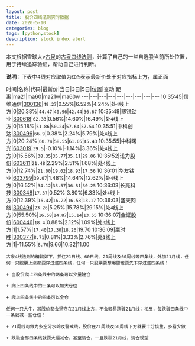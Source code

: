 ```yaml
---
layout: post
title: 股价四线法则实时数据
date: 2020-5-10
categories: blog
tags: [python,stock]
description: stock index alert
---
```



本文根据雪球大v[古泉](https://xueqiu.com/u/7148646888)的[古泉四线法则](https://xueqiu.com/7148646888/130498192)，计算了自己的一些自选股当前所处位置，用于持续追踪验证，帮助自己进行判断。

**说明**：下表中4线对应取值为`红色`表示最新价处于对应指标上方，属正面

时间|名称|代码|最新价|当日|3日|5日|位置|变动|距离|ma21|ma60|ma21w|ma60w
---|---|---|---|---|---|---|---|---
10:35:45|信维通信|[300136](https://xueqiu.com/S/SZ300136)|`49.27`|0.55%|6.52%|4.24%|处`4`线上方|0|20.38%|`44.47`|`40.96`|`42.44`|`36.67`
10:35:48|寒锐钴业|[300618](https://xueqiu.com/S/SZ300618)|`62.33`|0.56%|14.60%|16.49%|处`4`线上方|0|15.18%|`51.86`|`50.24`|`57.64`|`57.54`
10:35:51|中科创达|[300496](https://xueqiu.com/S/SZ300496)|`66.9`|0.38%|2.24%|5.79%|处`4`线上方|0|20.24%|`60.74`|`58.55`|`61.05`|`45.43`
10:35:55|中科曙光|[603019](https://xueqiu.com/S/SH603019)|`39.5`|-0.10%|-1.14%|3.36%|处`4`线上方|0|15.56%|`38.35`|`35.77`|`35.11`|`29.06`
10:35:52|诺力股份|[603611](https://xueqiu.com/S/SH603611)|`21.48`|2.29%|2.51%|1.68%|处`4`线上方|0|12.74%|`21.00`|`19.02`|`18.93`|`17.56`
10:36:01|华友钴业|[603799](https://xueqiu.com/S/SH603799)|`39.07`|1.48%|14.64%|12.62%|处`4`线上方|0|16.52%|`34.12`|`33.57`|`36.81`|`30.25`
10:36:03|长亮科技|[300348](https://xueqiu.com/S/SZ300348)|`17.37`|0.52%|3.80%|6.33%|处`4`线上方|0|12.39%|`16.42`|`16.22`|`16.58`|`13.17`
10:36:03|盛天网络|[300494](https://xueqiu.com/S/SZ300494)|`23.26`|5.25%|15.78%|29.15%|处`4`线上方|0|55.50%|`16.58`|`14.87`|`15.14`|`13.55`
10:36:07|金证股份|[600446](https://xueqiu.com/S/SH600446)|`18.4`|0.88%|2.12%|1.09%|处`3`线上方|1|1.57%|`17.40`|`17.30`|`18.26`|19.70
10:36:09|赢时胜|[300377](https://xueqiu.com/S/SZ300377)|`8.71`|0.81%|3.33%|2.76%|处`1`线上方|1|-11.55%|`8.70`|9.66|10.32|11.00

```
古泉4线法则的精髓如下。抓住21日线、60日线、21周线及60周线等四条线，外加21月线，任何一只股票上涨都要穿过这四条线，任何一只股票要想爆雷也要先下穿过这四条线：

+ 当股价爬上四条线中的两条可以少量建仓

+ 爬上四条线中的三条可以加大仓位

+ 爬上四条线中的四条可以全仓

任何一只大牛，其股价都会坚守在21月线上方，不会轻易跌破21月线；相反，每跌破四条线中一条就减一些仓位：

+ 21周线可做为多空分水岭及警戒线，股价在21周线及60周线下方就要十分慎重，多看少做

+ 跌破全部四条线就要大幅减仓，甚至清仓，一旦跌破21月线，清仓观望
```